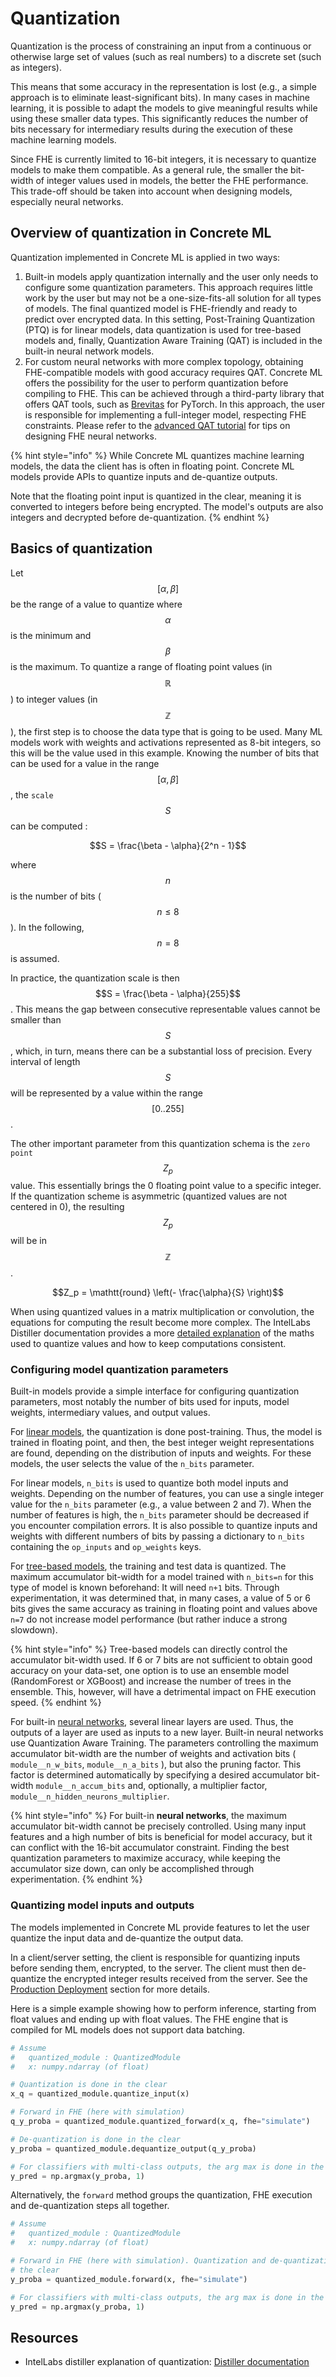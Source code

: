 # Quantization

Quantization is the process of constraining an input from a continuous or otherwise large set of values (such as real numbers) to a discrete set (such as integers).

This means that some accuracy in the representation is lost (e.g., a simple approach is to eliminate least-significant bits). In many cases in machine learning, it is possible to adapt the models to give meaningful results while using these smaller data types. This significantly reduces the number of bits necessary for intermediary results during the execution of these machine learning models.

Since FHE is currently limited to 16-bit integers, it is necessary to quantize models to make them compatible. As a general rule, the smaller the bit-width of integer values used in models, the better the FHE performance. This trade-off should be taken into account when designing models, especially neural networks.

## Overview of quantization in Concrete ML

Quantization implemented in Concrete ML is applied in two ways:

1. Built-in models apply quantization internally and the user only needs to configure some quantization parameters. This approach requires little work by the user but may not be a one-size-fits-all solution for all types of models. The final quantized model is FHE-friendly and ready to predict over encrypted data. In this setting, Post-Training Quantization (PTQ) is for linear models, data quantization is used for tree-based models and, finally, Quantization Aware Training (QAT) is included in the built-in neural network models.
1. For custom neural networks with more complex topology, obtaining FHE-compatible models with good accuracy requires QAT. Concrete ML offers the possibility for the user to perform quantization before compiling to FHE. This can be achieved through a third-party library that offers QAT tools, such as [Brevitas](https://github.com/Xilinx/brevitas) for PyTorch. In this approach, the user is responsible for implementing a full-integer model, respecting FHE constraints. Please refer to the [advanced QAT tutorial](../deep-learning/fhe_friendly_models.md) for tips on designing FHE neural networks.

{% hint style="info" %}
While Concrete ML quantizes machine learning models, the data the client has is often in floating point. Concrete ML models provide APIs to quantize inputs and de-quantize outputs.

Note that the floating point input is quantized in the clear, meaning it is converted to integers before being encrypted. The model's outputs are also integers and decrypted before de-quantization.
{% endhint %}

## Basics of quantization

Let $$[\alpha, \beta ]$$ be the range of a value to quantize where $$\alpha$$ is the minimum and $$\beta$$ is the maximum. To quantize a range of floating point values (in $$\mathbb{R}$$) to integer values (in $$\mathbb{Z}$$), the first step is to choose the data type that is going to be used. Many ML models work with weights and activations represented as 8-bit integers, so this will be the value used in this example. Knowing the number of bits that can be used for a value in the range $$[\alpha, \beta ]$$, the `scale` $$S$$ can be computed :

$$S = \frac{\beta - \alpha}{2^n - 1}$$

where $$n$$ is the number of bits ($$n \leq 8$$). In the following, $$n = 8$$ is assumed.

In practice, the quantization scale is then $$S = \frac{\beta - \alpha}{255}$$. This means the gap between consecutive representable values cannot be smaller than $$S$$, which, in turn, means there can be a substantial loss of precision. Every interval of length $$S$$ will be represented by a value within the range $$[0..255]$$.

The other important parameter from this quantization schema is the `zero point` $$Z_p$$ value. This essentially brings the 0 floating point value to a specific integer. If the quantization scheme is asymmetric (quantized values are not centered in 0), the resulting $$Z_p$$ will be in $$\mathbb{Z}$$.

$$Z_p = \mathtt{round} \left(- \frac{\alpha}{S} \right)$$

When using quantized values in a matrix multiplication or convolution, the equations for computing the result become more complex. The IntelLabs Distiller documentation provides a more [detailed explanation](https://intellabs.github.io/distiller/algo_quantization.html) of the maths used to quantize values and how to keep computations consistent.

### Configuring model quantization parameters

Built-in models provide a simple interface for configuring quantization parameters, most notably the number of bits used for inputs, model weights, intermediary values, and output values.

For [linear models](../built-in-models/linear.md), the quantization is done post-training. Thus, the model is trained in floating point, and then, the best integer weight representations are found, depending on the distribution of inputs and weights. For these models, the user selects the value of the `n_bits` parameter.

For linear models, `n_bits` is used to quantize both model inputs and weights. Depending on the number of features, you can use a single integer value for the `n_bits` parameter (e.g., a value between 2 and 7). When the number of features is high, the `n_bits` parameter should be decreased if you encounter compilation errors. It is also possible to quantize inputs and weights with different numbers of bits by passing a dictionary to `n_bits` containing the `op_inputs` and `op_weights` keys.

For [tree-based models](../built-in-models/tree.md), the training and test data is quantized. The maximum accumulator bit-width for a model trained with `n_bits=n` for this type of model is known beforehand: It will need `n+1` bits. Through experimentation, it was determined that, in many cases, a value of 5 or 6 bits gives the same accuracy as training in floating point and values above `n=7` do not increase model performance (but rather induce a strong slowdown).

{% hint style="info" %}
Tree-based models can directly control the accumulator bit-width used. If 6 or 7 bits are not sufficient to obtain good accuracy on your data-set, one option is to use an ensemble model (RandomForest or XGBoost) and increase the number of trees in the ensemble. This, however, will have a detrimental impact on FHE execution speed.
{% endhint %}

For built-in [neural networks](../built-in-models/neural-networks.md), several linear layers are used. Thus, the outputs of a layer are used as inputs to a new layer. Built-in neural networks use Quantization Aware Training. The parameters controlling the maximum accumulator bit-width are the number of weights and activation bits ( `module__n_w_bits`, `module__n_a_bits` ), but also the pruning factor. This factor is determined automatically by specifying a desired accumulator bit-width `module__n_accum_bits` and, optionally, a multiplier factor, `module__n_hidden_neurons_multiplier`.

{% hint style="info" %}
For built-in **neural networks**, the maximum accumulator bit-width cannot be precisely controlled. Using many input features and a high number of bits is beneficial for model accuracy, but it can conflict with the 16-bit accumulator constraint. Finding the best quantization parameters to maximize accuracy, while keeping the accumulator size down, can only be accomplished through experimentation.
{% endhint %}

### Quantizing model inputs and outputs

The models implemented in Concrete ML provide features to let the user quantize the input data and de-quantize the output data.

In a client/server setting, the client is responsible for quantizing inputs before sending them, encrypted, to the server. The client must then de-quantize the encrypted integer results received from the server. See the [Production Deployment](client_server.md) section for more details.

Here is a simple example showing how to perform inference, starting from float values and ending up with float values. The FHE engine that is compiled for ML models does not support data batching.

<!--pytest-codeblocks:skip-->

```python
# Assume 
#   quantized_module : QuantizedModule
#   x: numpy.ndarray (of float)

# Quantization is done in the clear
x_q = quantized_module.quantize_input(x)

# Forward in FHE (here with simulation)
q_y_proba = quantized_module.quantized_forward(x_q, fhe="simulate")

# De-quantization is done in the clear
y_proba = quantized_module.dequantize_output(q_y_proba)

# For classifiers with multi-class outputs, the arg max is done in the clear
y_pred = np.argmax(y_proba, 1)
```

Alternatively, the `forward` method groups the quantization, FHE execution and de-quantization steps all together.

<!--pytest-codeblocks:skip-->

```python
# Assume 
#   quantized_module : QuantizedModule
#   x: numpy.ndarray (of float)

# Forward in FHE (here with simulation). Quantization and de-quantization steps are still done in 
# the clear 
y_proba = quantized_module.forward(x, fhe="simulate")

# For classifiers with multi-class outputs, the arg max is done in the clear
y_pred = np.argmax(y_proba, 1)
```

## Resources

- IntelLabs distiller explanation of quantization: [Distiller documentation](https://intellabs.github.io/distiller/algo_quantization.html)
